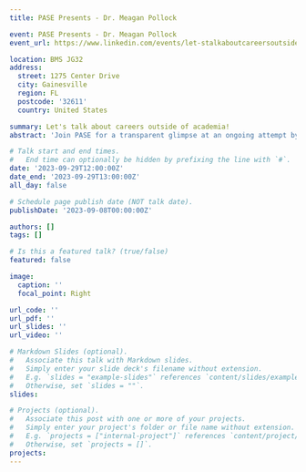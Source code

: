 ```yaml
---
title: PASE Presents - Dr. Meagan Pollock

event: PASE Presents - Dr. Meagan Pollock
event_url: https://www.linkedin.com/events/let-stalkaboutcareersoutsideofa7106996311207383040/

location: BMS JG32
address:
  street: 1275 Center Drive
  city: Gainesville
  region: FL
  postcode: '32611'
  country: United States

summary: Let's talk about careers outside of academia!
abstract: 'Join PASE for a transparent glimpse at an ongoing attempt by one woman at engineering a joyful life doing meaningful work through a consulting career.'

# Talk start and end times.
#   End time can optionally be hidden by prefixing the line with `#`.
date: '2023-09-29T12:00:00Z'
date_end: '2023-09-29T13:00:00Z'
all_day: false

# Schedule page publish date (NOT talk date).
publishDate: '2023-09-08T00:00:00Z'

authors: []
tags: []

# Is this a featured talk? (true/false)
featured: false

image:
  caption: ''
  focal_point: Right

url_code: ''
url_pdf: ''
url_slides: ''
url_video: ''

# Markdown Slides (optional).
#   Associate this talk with Markdown slides.
#   Simply enter your slide deck's filename without extension.
#   E.g. `slides = "example-slides"` references `content/slides/example-slides.md`.
#   Otherwise, set `slides = ""`.
slides:

# Projects (optional).
#   Associate this post with one or more of your projects.
#   Simply enter your project's folder or file name without extension.
#   E.g. `projects = ["internal-project"]` references `content/project/deep-learning/index.md`.
#   Otherwise, set `projects = []`.
projects:
---
```

